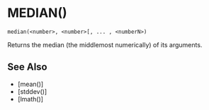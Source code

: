# MEDIAN()
`median(<number>, <number>[, ... , <numberN>)`

  Returns the median (the middlemost numerically) of its arguments.


## See Also
- [mean()]
- [stddev()]
- [lmath()]

